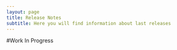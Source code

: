 ```yaml
---
layout: page
title: Release Notes
subtitle: Here you will find information about last releases
---
```


#Work In Progress